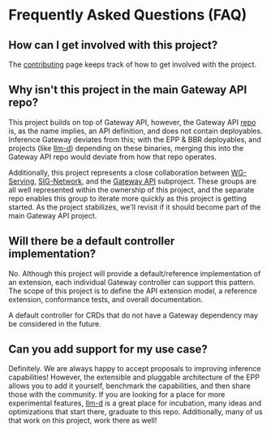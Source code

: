 # Frequently Asked Questions (FAQ)

## How can I get involved with this project?
The [contributing](/contributing) page keeps track of how to get involved with
the project.

## Why isn't this project in the main Gateway API repo?
This project builds on top of Gateway API, however, the Gateway API 
[repo](https://github.com/kubernetes-sigs/gateway-api) is, as the name implies,
an API definition, and does not contain deployables. Inference Gateway deviates
from this; with the EPP & BBR deployables, and projects (like 
[llm-d](https://github.com/llm-d)) depending on these binaries, merging this into
the Gateway API repo would deviate from how that repo operates. 

Additionally, this project represents a close collaboration between
[WG-Serving](https://github.com/kubernetes/community/tree/master/wg-serving),
[SIG-Network](https://github.com/kubernetes/community/tree/master/sig-network),
and the [Gateway API](https://gateway-api.sigs.k8s.io/) subproject. These groups
are all well represented within the ownership of this project, and the separate
repo enables this group to iterate more quickly as this project is getting
started.  As the project stabilizes, we'll revisit if it should become part of
the main Gateway API project.

## Will there be a default controller implementation?
No. Although this project will provide a default/reference implementation of an
extension, each individual Gateway controller can support this pattern. The
scope of this project is to define the API extension model, a reference
extension, conformance tests, and overall documentation. 

A default controller for CRDs that do not have a Gateway dependency may be considered in the future.

## Can you add support for my use case?
Definitely. We are always happy to accept proposals to improving inference capabilities! However, the extensible and pluggable architecture of the EPP allows you to add it yourself, benchmark the capabilities, and then share those with the community. If you are looking for a place for more experimental features, [llm-d](https://github.com/llm-d) is a great place for incubation, many ideas and optimizations that start there, graduate to this repo. Additionally, many of us that work on this project, work there as well!
